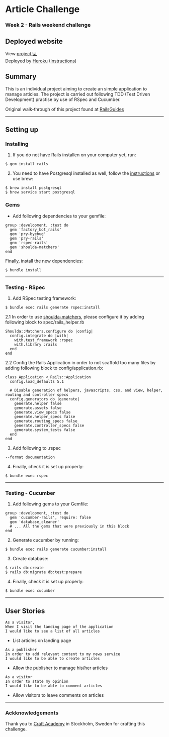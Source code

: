
# Article Challenge
### Week 2 - Rails weekend challenge

## Deployed website
View [project 💻](http://jahlquist-aut.herokuapp.com/)<br>
Deployed by [Heroku](https://dashboard.heroku.com/apps) ([Instructions](https://devcenter.heroku.com/articles/getting-started-with-rails5))

## Summary
This is an individual project aiming to create an simple application to manage articles. The project is carried out following TDD (Test Driven Development) practise by use of RSpec and Cucumber. 

Original walk-through of this project found at [RailsGuides](https://guides.rubyonrails.org/getting_started.html)
______________
## Setting up
### Installing
1. If you do not have Rails installen on your computer yet, run: 
````
$ gem install rails
````
2. You need to have Postgresql installed as well, follow the [instructions](https://postgresapp.com/) or use brew:
````
$ brew install postgresql
$ brew service start postgresql
````
### Gems
- Add following dependencies to your gemfile:
```
group :development, :test do
  gem 'factory_bot_rails'
  gem 'pry-byebug'
  gem 'pry-rails'
  gem 'rspec-rails'
  gem 'shoulda-matchers'
end
````
Finally, install the new dependencies:
````
$ bundle install
````
____________
### Testing - RSpec
1. Add RSpec testing framework:
````
$ bundle exec rails generate rspec:install
````
2.1 In order to use [shoulda-matchers](https://matchers.shoulda.io/), please configure it by adding following block to spec/rails_helper.rb
````
Shoulda::Matchers.configure do |config|
  config.integrate do |with|
    with.test_framework :rspec
    with.library :rails 
  end
end
````
2.2 Config the Rails Application in order to not scaffold too many files by adding following block to config/application.rb:
````
class Application < Rails::Application
  config.load_defaults 5.1

  # Disable generation of helpers, javascripts, css, and view, helper, routing and controller specs
  config.generators do |generate|
    generate.helper false
    generate.assets false
    generate.view_specs false
    generate.helper_specs false
    generate.routing_specs false
    generate.controller_specs false
    generate.system_tests false
  end
end
````
3. Add following to .rspec
```
--format documentation
````
4. Finally, check it is set up properly:
````
$ bundle exec rspec
`````
__________
### Testing - Cucumber
1. Add following gems to your Gemfile:
````
group :development, :test do
  gem 'cucumber-rails', require: false
  gem 'database_cleaner'
  # ... All the gems that were previously in this block
end
````
2. Generate cucumber by running:
````
$ bundle exec rails generate cucumber:install
````
3. Create database:
```
$ rails db:create
$ rails db:migrate db:test:prepare
````
4. Finally, check it is set up properly:
````
$ bundle exec cucumber
`````
_____________
## User Stories
````
As a visitor,
When I visit the landing page of the application
I would like to see a list of all articles
````
* List articles on landing page
````
As a publisher
In order to add relevant content to my news service
I would like to be able to create articles
````
* Allow the publisher to manage his/her articles
```
As a visitor
In order to state my opinion
I would like to be able to comment articles
````
* Allow visitors to leave comments on articles
____________
### Ackknowledgements
Thank you to [Craft Academy](https://craftacademy.se/) in Stockholm, Sweden for crafting this challenge.